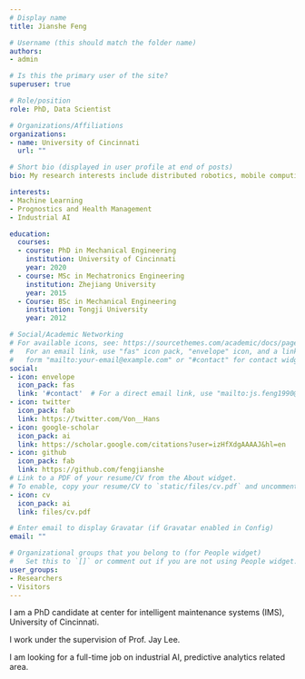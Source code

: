 ```yaml
---
# Display name
title: Jianshe Feng

# Username (this should match the folder name)
authors:
- admin

# Is this the primary user of the site?
superuser: true

# Role/position
role: PhD, Data Scientist

# Organizations/Affiliations
organizations:
- name: University of Cincinnati
  url: ""

# Short bio (displayed in user profile at end of posts)
bio: My research interests include distributed robotics, mobile computing and programmable matter.

interests:
- Machine Learning
- Prognostics and Health Management
- Industrial AI

education:
  courses:
  - course: PhD in Mechanical Engineering
    institution: University of Cincinnati
    year: 2020
  - course: MSc in Mechatronics Engineering
    institution: Zhejiang University
    year: 2015
  - Course: BSc in Mechanical Engineering
    institution: Tongji University
    year: 2012

# Social/Academic Networking
# For available icons, see: https://sourcethemes.com/academic/docs/page-builder/#icons
#   For an email link, use "fas" icon pack, "envelope" icon, and a link in the
#   form "mailto:your-email@example.com" or "#contact" for contact widget.
social:
- icon: envelope
  icon_pack: fas
  link: '#contact'  # For a direct email link, use "mailto:js.feng1990@gmail.com".
- icon: twitter
  icon_pack: fab
  link: https://twitter.com/Von__Hans
- icon: google-scholar
  icon_pack: ai
  link: https://scholar.google.com/citations?user=izHfXdgAAAAJ&hl=en
- icon: github
  icon_pack: fab
  link: https://github.com/fengjianshe
# Link to a PDF of your resume/CV from the About widget.
# To enable, copy your resume/CV to `static/files/cv.pdf` and uncomment the lines below.
- icon: cv
  icon_pack: ai
  link: files/cv.pdf

# Enter email to display Gravatar (if Gravatar enabled in Config)
email: ""

# Organizational groups that you belong to (for People widget)
#   Set this to `[]` or comment out if you are not using People widget.
user_groups:
- Researchers
- Visitors
---
```


I am a PhD candidate at center for intelligent maintenance systems (IMS), University of Cincinnati.

I work under the supervision of Prof. Jay Lee. 

I am looking for a full-time job on industrial AI, predictive analytics related area.
